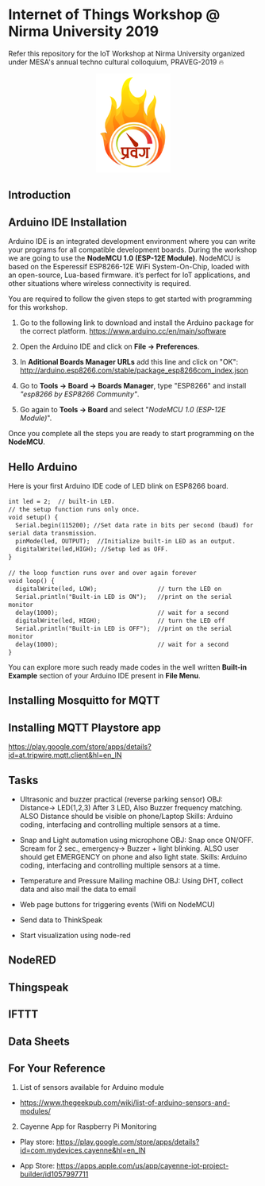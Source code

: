 # Internet of Things Workshop @ Nirma University 2019
Refer this repository for the IoT Workshop at Nirma University organized under MESA's annual techno cultural colloquium, PRAVEG-2019 🔥  

<p align="center">
<img src="images/praveg.png" width="150" height="200">
</p>


## Introduction

## Arduino IDE Installation
Arduino IDE is an integrated development environment where you can write your programs for all compatible development boards.
During the workshop we are going to use the <b>NodeMCU 1.0 (ESP-12E Module)</b>.
NodeMCU is based on the Esperessif ESP8266-12E WiFi System-On-Chip, loaded with an open-source, Lua-based firmware. it’s perfect for IoT applications, and other situations where wireless connectivity is required.

You are required to follow the given steps to get started with programming for this workshop.
1. Go to the following link to download and install the Arduino package for the correct platform.
   https://www.arduino.cc/en/main/software
   
2. Open the Arduino IDE and click on <b>File -> Preferences</b>.

3. In  <b>Aditional Boards Manager URLs</b> add this line and click on "OK":
   http://arduino.esp8266.com/stable/package_esp8266com_index.json
   
4. Go to <b>Tools -> Board -> Boards Manager</b>, type "ESP8266" and install <i>"esp8266 by ESP8266 Community"</i>.

5. Go again to <b>Tools -> Board</b> and select "<i>NodeMCU 1.0 (ESP-12E Module)</i>".

Once you complete all the steps you are ready to start programming on the <b>NodeMCU</b>.

## Hello Arduino
Here is your first Arduino IDE code of LED blink on ESP8266 board.
```
int led = 2;  // built-in LED.
// the setup function runs only once.
void setup() {
  Serial.begin(115200); //Set data rate in bits per second (baud) for serial data transmission.
  pinMode(led, OUTPUT);  //Initialize built-in LED as an output.
  digitalWrite(led,HIGH); //Setup led as OFF.
}

// the loop function runs over and over again forever
void loop() {
  digitalWrite(led, LOW);                 // turn the LED on
  Serial.println("Built-in LED is ON");   //print on the serial monitor
  delay(1000);                            // wait for a second
  digitalWrite(led, HIGH);                // turn the LED off
  Serial.println("Built-in LED is OFF");  //print on the serial monitor
  delay(1000);                            // wait for a second
}
```
You can explore more such ready made codes in the well written <b>Built-in Example</b> section of your Arduino IDE present in <b>File Menu</b>.

## Installing Mosquitto for MQTT
## Installing MQTT Playstore app
https://play.google.com/store/apps/details?id=at.tripwire.mqtt.client&hl=en_IN

## Tasks
- Ultrasonic and buzzer practical (reverse parking sensor)
  OBJ: Distance→ LED(1,2,3) After 3 LED, Also Buzzer frequency matching. ALSO Distance should be visible on phone/Laptop
  Skills: Arduino coding, interfacing and controlling multiple sensors at a time.

- Snap and Light automation using microphone
  OBJ: Snap once ON/OFF. Scream for 2 sec., emergency→ Buzzer + light blinking. ALSO user should get EMERGENCY on phone and also light      state. 
  Skills: Arduino coding, interfacing and controlling multiple sensors at a time.
 
- Temperature and Pressure Mailing machine
  OBJ: Using DHT, collect data and also mail the data to email


- Web page buttons for triggering events (Wifi on NodeMCU)
- Send data to ThinkSpeak
- Start visualization using node-red

## NodeRED

## Thingspeak

## IFTTT

## Data Sheets

## For Your Reference
1. List of sensors available for Arduino module
  - https://www.thegeekpub.com/wiki/list-of-arduino-sensors-and-modules/

2. Cayenne App for Raspberry Pi Monitoring
  - Play store:
https://play.google.com/store/apps/details?id=com.mydevices.cayenne&hl=en_IN

  - App Store:
https://apps.apple.com/us/app/cayenne-iot-project-builder/id1057997711



